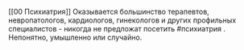 [[00 Психиатрия]]
Оказывается большинство терапевтов, невропатологов, кардиологов, гинекологов и других профильных специалистов - никогда не предложат посетить #психиатрия . Непонятно, умышленно или случайно.